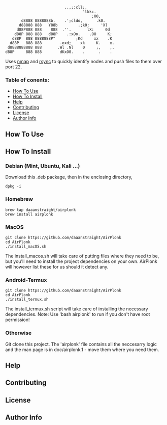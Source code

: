                               ..,;:cll;.
                                      'lkkc.
                                          ;OO,
           d8888 8888888b.    .';cldo,      .k0.
          d88888 888   Y88b         .;k0:     'Xl
         d88P888 888    888  .''.       lX:     0d
        d88P 888 888   d88P    .:xOo.    .OO     K;
       d88P  888 8888888P"         ;Kd     xx    .K
      d88P   888 888        .oxd;    xk     K.    x.
     d8888888888 888       .Wl .Nl    0     ;,    ,.
    d88P     888 888        dKxO0.    .      .    .

Uses [nmap] and [rsync] to quickly identify nodes and push files to them over port 22.

### Table of conents:

- [How To Use](#How-To-Use)
- [How To Install](#How-To-Install)
- [Help](#Help)
- [Contributing](#Contributing)
- [License](#License)
- [Author Info](#Author-Info)

## How To Use


## How To Install

### Debian (Mint, Ubuntu, Kali ...)
Download this .deb package, then in the enclosing directory,
```
dpkg -i 
```

### Homebrew
```
brew tap daaanstraight/airplonk
brew install airplonk
```

### MacOS
```
git clone https://github.com/daaanstraight/AirPlonk
cd AirPlonk
./install_macOS.sh
```
The install_macos.sh will take care of putting files where they need to be, but
you'll need to install the project dependencies on your own. AirPlonk will however
list these for us should it detect any.

### Android-Termux 
```
git clone https://github.com/daaanstraight/AirPlonk
cd AirPlonk
./install_termux.sh
```
The install_termux.sh script will take care of installing the necessary dependencies.
Note: Use 'bash airplonk' to run if you don't have root permission!

### Otherwise
Git clone this project. The 'airplonk' file contains all the neccesarry logic and the 
man page is in doc/airplonk.1 - move them where you need them.

## Help


## Contributing


## License


## Author Info

[nmap]: https://github.com/nmap/nmap
[rsync]: https://github.com/WayneD/rsync
